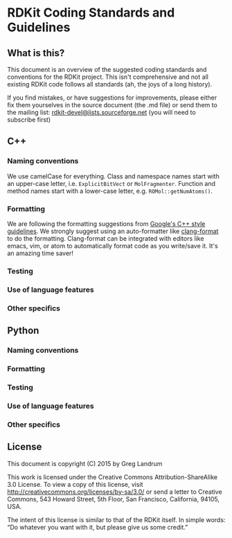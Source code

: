 # RDKit Coding Standards and Guidelines

## What is this?

This document is an overview of the suggested coding standards and conventions for the RDKit project. This isn't comprehensive and not all existing RDKit code follows all standards (ah, the joys of a long history).

If you find mistakes, or have suggestions for improvements, please either fix them yourselves in the source document (the .md file) or send them to the mailing list: <rdkit-devel@lists.sourceforge.net> (you will need to subscribe first)

## C++

### Naming conventions

We use camelCase for everything.
Class and namespace names start with an upper-case letter, i.e. `ExplicitBitVect` or `MolFragmenter`.
Function and method names start with a lower-case letter, e.g. `ROMol::getNumAtoms()`.

### Formatting

We are following the formatting suggestions from [Google's C++ style guidelines](https://google.github.io/styleguide/cppguide.html). We strongly suggest using an auto-formatter like [clang-format](http://clang.llvm.org/docs/ClangFormat.html) to do the formatting. Clang-format can be integrated with editors like emacs, vim, or atom to automatically format code as you write/save it. It's an amazing time saver!

### Testing

### Use of language features

### Other specifics


## Python

### Naming conventions

### Formatting

### Testing

### Use of language features

### Other specifics


## License

This document is copyright (C) 2015 by Greg Landrum

This work is licensed under the Creative Commons Attribution-ShareAlike 3.0 License. To view a copy of this license, visit <http://creativecommons.org/licenses/by-sa/3.0/> or send a letter to Creative Commons, 543 Howard Street, 5th Floor, San Francisco, California, 94105, USA.

The intent of this license is similar to that of the RDKit itself. In simple words: “Do whatever you want with it, but please give us some credit.”
